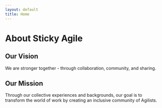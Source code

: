 ```yaml
---
layout: default
title: Home
---
```


# About Sticky Agile

## Our Vision
We are stronger together - through collaboration, community, and sharing. 

## Our Mission
Through our collective experiences and backgrounds, our goal is to transform the world of work by creating an inclusive community of Agilists. 